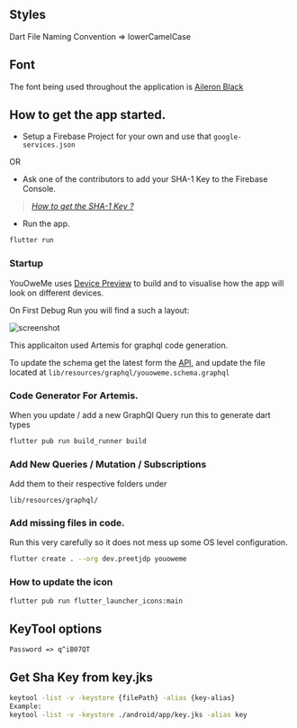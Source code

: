 ## Styles
Dart File Naming Convention => lowerCamelCase

## Font
The font being used throughout the application is
[Aileron Black](https://open-foundry.com/fonts/aileron_black)

## How to get the app started.
* Setup a Firebase Project for your own and use that `google-services.json`

OR
* Ask one of the contributors to add your SHA-1 Key to the Firebase Console.
> *[How to get the SHA-1 Key ?](https://stackoverflow.com/questions/15727912/sha-1-fingerprint-of-keystore-certificate)*

* Run the app.
```bash
flutter run
```

### Startup
YouOweMe uses [Device Preview](https://pub.dev/packages/device_preview) to
build and to visualise how the app will look
on different devices.

On First Debug Run you will find a such a layout:

![screenshot](https://user-images.githubusercontent.com/27439197/76833208-efea3f00-6850-11ea-867a-231a47072f50.png)

This applicaiton used Artemis for graphql code generation.

To update the schema get the latest form the [API](https://youoweme-6c622.appspot.com/),
and update the file located at `lib/resources/graphql/youoweme.schema.graphql`

### Code Generator For Artemis.
When you update / add a new GraphQl Query run this to generate dart
types
```bash
flutter pub run build_runner build
```

### Add New Queries / Mutation / Subscriptions
Add them to their respective folders under 

`lib/resources/graphql/`

### Add missing files in code.
Run this very carefully so it does not mess up some
OS level configuration.
``` bash
flutter create . --org dev.preetjdp youoweme
```

### How to update the icon
``` bash
flutter pub run flutter_launcher_icons:main
```

## KeyTool options
`Password => q^iB07QT `

## Get Sha Key from key.jks
```bash
keytool -list -v -keystore {filePath} -alias {key-alias}
Example:
keytool -list -v -keystore ./android/app/key.jks -alias key
```

